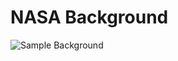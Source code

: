 NASA Background
================

![Sample Background](https://github.com/dorian-adams/Nasa_Background/screen_shot.png)
